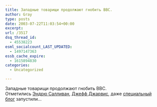 ```yaml
---
title: Западные товарищи продолжают гнобить BBC.
author: Gray
type: posts
date: 2003-07-22T11:03:54+00:00
excerpt:
url: /3517
dsq_thread_id:
  - 45538223
esml_socialcount_LAST_UPDATED:
  - 1497147363
essb_cache_expire:
  - 1615894830
categories:
  - Uncategorized

---
```








Западные товарищи продолжают гнобить BBC.  
Отметились <a href="http://andrewsullivan.com/index.php?dish_inc=archives/2003_07_20_dish_archive.html#105880929861435373" target="_blank">Эндрю Салливан</a>, <a href="http://www.buzzmachine.com/archives/2003_07.html#004255" target="_blank">Джефф Джарвис</a>, даже <a href="http://biased-bbc.blogspot.com/" target="_blank">специальный блог</a> запустили&#8230;